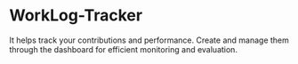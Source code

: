 # WorkLog-Tracker
It helps track your contributions and performance. Create and manage them through the dashboard for efficient monitoring and evaluation.
